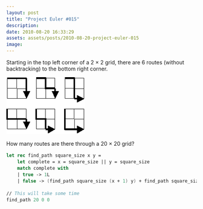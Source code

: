 ```yaml
---
layout: post
title: "Project Euler #015"
description:
date: 2010-08-20 16:33:29
assets: assets/posts/2010-08-20-project-euler-015
image: 
---
```


Starting in the top left corner of a 2 &times; 2 grid, there are 6 routes (without backtracking) to the bottom right corner.

![project euler 15](/assets/posts/2010-08-20-project-euler-015/p_015.gif)

How many routes are there through a 20 &times; 20 grid?

```fsharp
let rec find_path square_size x y = 
    let complete = x = square_size || y = square_size
    match complete with
    | true -> 1L
    | false -> (find_path square_size (x + 1) y) + find_path square_size x (y + 1)

// This will take some time
find_path 20 0 0
```
